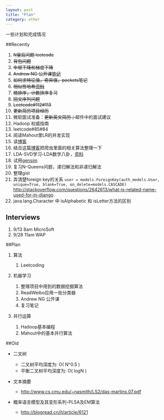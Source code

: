 ```yaml
---
layout: post
title: "Plan"
category: other
---
```


一些计划和完成情况

##Recently

1. <s>N皇后问题 leetcode</s>
1. <s>背包问题</s>
1. <s>牛顿下降和梯度下降</s>
1. <s>Andrew NG 公开课[笔记](http://cs229.stanford.edu/notes/cs229-notes1.pdf)</s>
1. <s>如何求特征值，奇异值，pockets笔记</s>
1. <s>相似性哈希[资料](file:///home/plex/wksp/simhash/)</s>
1. <s>桶排序，计数排序复习</s>
1. <s>回文序列问题</s>
1. <s>Leetcode#112#113</s>
1. <s>更新简历项目经历</s>
1. 微软面试准备：<s>更新英文简历；</s>邮件中的面试建议
1. Hadoop 权威指南
1. leetcode#85#84
1. 阅读Mahout里LR的并发实现
1. 读[博客](http://leftnoteasy.cnblogs.com/)
1. 结合这篇[博客](http://itindex.net/detail/39767-url-%E7%9B%B8%E4%BC%BC-%E8%AE%A1%E7%AE%97)把爬虫里面的相关算法整理一下
1. LDA-SVD学习-LDA数学八卦，[资料](file:///home/plex/wksp//svd-lsi/)
1. 试用[gensim](http://pypi.python.org/simple/gensim/)
1. 复习N-Queens问题，递归解法和非递归解法
1. 整理gist
1. 弄清楚foreign key的关系 `user = models.ForeignKey(auth_models.User, unique=True, blank=True, on_delete=models.CASCADE)` http://stackoverflow.com/questions/2642613/what-is-related-name-used-for-in-django
1. java.lang.Character 中 isAlphabetic 和 isLetter方法的区别

## Interviews

1. 9/13 8am MicroSoft
1. 9/28 11am WAP


##Plan

1. 算法
    1. Leetcoding 

1. 机器学习
    1. 整理项目中用到的数据挖掘算法
    1. ReadWeibo应用一些分类器
    1. Andrew NG 公开课
    1. 复习笔记

1. 并行运算
    1. Hadoop基本编程
    2. Mahout中的基本并行算法

##Old

* 二叉树
    * 二叉树平均深度为: O( N^0.5 )
    * 平衡二叉树平均深度为: O( logN )

* 文本摘要
    * http://www.cs.cmu.edu/~nasmith/LS2/das-martins.07.pdf

* 概率语言模型及其变形系列-PLSA及EM算法
    * http://blogread.cn/it/article/6121
